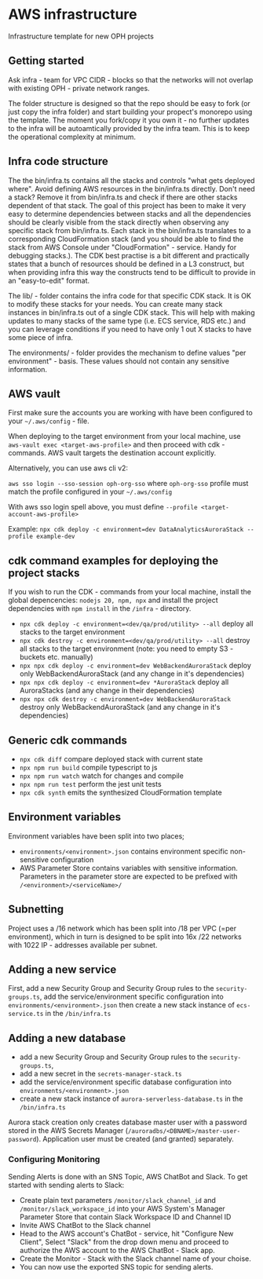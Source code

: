 # AWS infrastructure

Infrastructure template for new OPH projects

## Getting started

Ask infra - team for VPC CIDR - blocks so that the networks will not overlap with existing OPH - private network ranges.

The folder structure is designed so that the repo should be easy to fork (or just copy the infra folder) and start building your propect's monorepo using the template. The moment you fork/copy it you own it - no further updates to the infra will be autoamtically provided by the infra team. This is to keep the operational complexity at minimum.

## Infra code structure

The the bin/infra.ts contains all the stacks and controls "what gets deployed where". Avoid defining AWS resources in the bin/infra.ts directly. Don't need a stack? Remove it from bin/infra.ts and check if there are other stacks dependent of that stack. The goal of this project has been to make it very easy to determine dependencies between stacks and all the dependencies should be clearly visible from the stack directly when observing any specific stack from bin/infra.ts. Each stack in the bin/infra.ts translates to a corresponding CloudFormation stack (and you should be able to find the stack from AWS Console under "CloudFormation" - service. Handy for debugging stacks.). The CDK best practise is a bit different and practically states that a bunch of resources should be defined in a L3 construct, but when providing infra this way the constructs tend to be difficult to provide in an "easy-to-edit" format.

The lib/ - folder contains the infra code for that specific CDK stack. It is OK to modify these stacks for your needs. You can create many stack instances in bin/infra.ts out of a single CDK stack. This will help with making updates to many stacks of the same type (i.e. ECS service, RDS etc.) and you can leverage conditions if you need to have only 1 out X stacks to have some piece of infra.

The environments/ - folder provides the mechanism to define values "per environment" - basis. These values should not contain any sensitive information.


## AWS vault

First make sure the accounts you are working with have been configured to your `~/.aws/config` - file.

When deploying to the target environment from your local machine, use `aws-vault exec <target-aws-profile>` and then proceed with cdk - commands. AWS vault targets the destination account explicitly.

Alternatively, you can use aws cli v2:

`aws sso login --sso-session oph-org-sso` where `oph-org-sso` profile must match the profile configured in your `~/.aws/config`

With aws sso login spell above, you must define `--profile <target-account-aws-profile>`

Example: `npx cdk deploy -c environment=dev DataAnalyticsAuroraStack --profile example-dev`


## cdk command examples for deploying the project stacks

If you wish to run the CDK - commands from your local machine, install the global depencencies: `nodejs 20, npm, npx` and install the project dependencies with `npm install` in the `/infra` - directory.

* `npx cdk deploy -c environment=<dev/qa/prod/utility> --all`  deploy all stacks to the target environment
* `npx cdk destroy -c environment=<dev/qa/prod/utility> --all`  destroy all stacks to the target environment (note: you need to empty S3 - buckets etc. manually)
* `npx npx cdk deploy -c environment=dev WebBackendAuroraStack` deploy only WebBackendAuroraStack (and any change in it's dependencies)
* `npx npx cdk deploy -c environment=dev *AuroraStack` deploy all AuroraStacks (and any change in their dependencies)
* `npx npx cdk destroy -c environment=dev WebBackendAuroraStack` destroy only WebBackendAuroraStack (and any change in it's dependencies)

## Generic cdk commands
* `npx cdk diff`    compare deployed stack with current state
* `npx npm run build`   compile typescript to js
* `npx npm run watch`   watch for changes and compile
* `npx npm run test`    perform the jest unit tests
* `npx cdk synth`   emits the synthesized CloudFormation template

## Environment variables

Environment variables have been split into two places;

* `environments/<environment>.json` contains environment specific non-sensitive configuration
* AWS Parameter Store contains variables with sensitive information. Parameters in the parameter store are expected to be prefixed with `/<environment>/<serviceName>/`

## Subnetting

Project uses a /16 network which has been split into /18 per VPC (=per environment), which in turn is designed to be split into 16x /22 networks with 1022 IP - addresses available per subnet.

## Adding a new service

First, add a new Security Group and Security Group rules to the `security-groups.ts`, add the service/environment specific configuration into `environments/<environment>.json` then create a new stack instance of `ecs-service.ts` in the `/bin/infra.ts`

## Adding a new database

- add a new Security Group and Security Group rules to the `security-groups.ts`, 
- add a new secret in the `secrets-manager-stack.ts`
- add the service/environment specific database configuration into `environments/<environment>.json` 
- create a new stack instance of `aurora-serverless-database.ts` in the `/bin/infra.ts`

Aurora stack creation only creates database master user with a password stored in the AWS Secrets Manager (`/auroradbs/<DBNAME>/master-user-password`). Application user must be created (and granted) separately.

### Configuring Monitoring

Sending Alerts is done with an SNS Topic, AWS ChatBot and Slack. To get started with sending alerts to Slack:
- Create plain text parameters `/monitor/slack_channel_id` and `/monitor/slack_workspace_id` into your AWS System's Manager Parameter Store that contain Slack Workspace ID and Channel ID
- Invite AWS ChatBot to the Slack channel
- Head to the AWS account's ChatBot - service, hit "Configure New Client", Select "Slack" from the drop down menu and proceed to authorize the AWS account to the AWS ChatBot - Slack app.
- Create the Monitor - Stack with the Slack channel name of your choise.
- You can now use the exported SNS topic for sending alerts.

